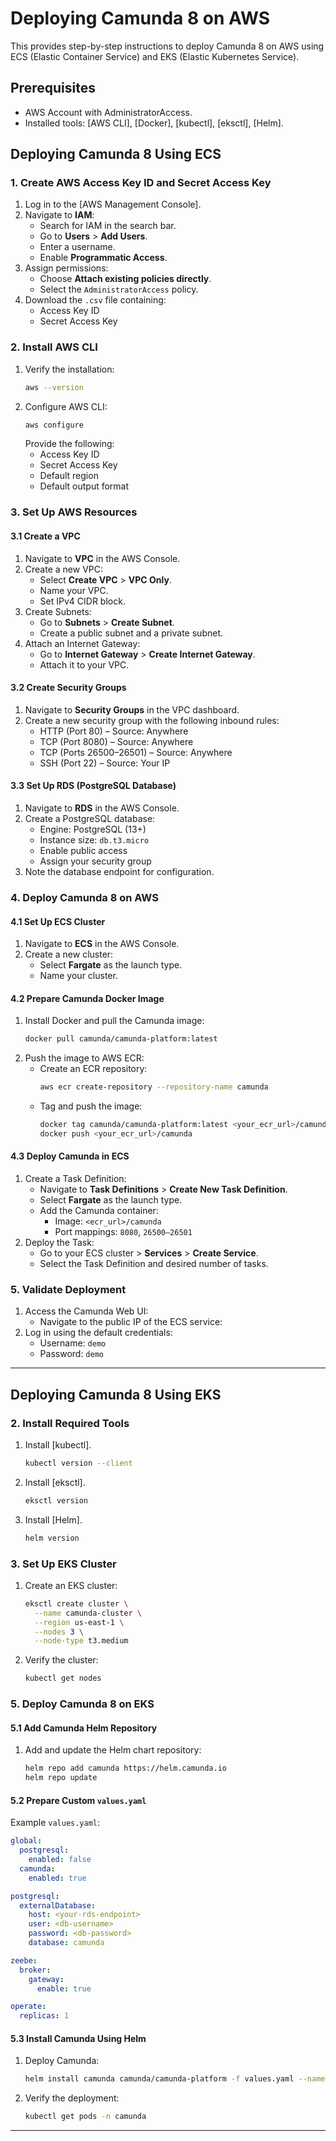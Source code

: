 # Deploying Camunda 8 on AWS

This provides step-by-step instructions to deploy Camunda 8 on AWS using ECS (Elastic Container Service) and EKS (Elastic Kubernetes Service).


## Prerequisites

- AWS Account with AdministratorAccess.
- Installed tools: [AWS CLI],  [Docker],  [kubectl], [eksctl],  [Helm].


## Deploying Camunda 8 Using ECS

### 1. Create AWS Access Key ID and Secret Access Key

1. Log in to the [AWS Management Console].
2. Navigate to **IAM**:
   - Search for IAM in the search bar.
   - Go to **Users** > **Add Users**.
   - Enter a username.
   - Enable **Programmatic Access**.
3. Assign permissions:
   - Choose **Attach existing policies directly**.
   - Select the `AdministratorAccess` policy.
4. Download the `.csv` file containing:
   - Access Key ID
   - Secret Access Key

### 2. Install AWS CLI

1. Verify the installation:
   ```bash
   aws --version
   ```
2. Configure AWS CLI:
   ```bash
   aws configure
   ```
   Provide the following:
   - Access Key ID
   - Secret Access Key
   - Default region
   - Default output format

### 3. Set Up AWS Resources

#### 3.1 Create a VPC

1. Navigate to **VPC** in the AWS Console.
2. Create a new VPC:
   - Select **Create VPC** > **VPC Only**.
   - Name your VPC.
   - Set IPv4 CIDR block.
3. Create Subnets:
   - Go to **Subnets** > **Create Subnet**.
   - Create a public subnet and a private subnet.
4. Attach an Internet Gateway:
   - Go to **Internet Gateway** > **Create Internet Gateway**.
   - Attach it to your VPC.

#### 3.2 Create Security Groups

1. Navigate to **Security Groups** in the VPC dashboard.
2. Create a new security group with the following inbound rules:
   - HTTP (Port 80) – Source: Anywhere
   - TCP (Port 8080) – Source: Anywhere
   - TCP (Ports 26500–26501) – Source: Anywhere
   - SSH (Port 22) – Source: Your IP

#### 3.3 Set Up RDS (PostgreSQL Database)

1. Navigate to **RDS** in the AWS Console.
2. Create a PostgreSQL database:
   - Engine: PostgreSQL (13+)
   - Instance size: `db.t3.micro`
   - Enable public access
   - Assign your security group
3. Note the database endpoint for configuration.

### 4. Deploy Camunda 8 on AWS

#### 4.1 Set Up ECS Cluster

1. Navigate to **ECS** in the AWS Console.
2. Create a new cluster:
   - Select **Fargate** as the launch type.
   - Name your cluster.

#### 4.2 Prepare Camunda Docker Image

1. Install Docker and pull the Camunda image:
   ```bash
   docker pull camunda/camunda-platform:latest
   ```
2. Push the image to AWS ECR:
   - Create an ECR repository:
     ```bash
     aws ecr create-repository --repository-name camunda
     ```
   - Tag and push the image:
     ```bash
     docker tag camunda/camunda-platform:latest <your_ecr_url>/camunda
     docker push <your_ecr_url>/camunda
     ```

#### 4.3 Deploy Camunda in ECS

1. Create a Task Definition:
   - Navigate to **Task Definitions** > **Create New Task Definition**.
   - Select **Fargate** as the launch type.
   - Add the Camunda container:
     - Image: `<ecr_url>/camunda`
     - Port mappings: `8080`, `26500–26501`
2. Deploy the Task:
   - Go to your ECS cluster > **Services** > **Create Service**.
   - Select the Task Definition and desired number of tasks.

### 5. Validate Deployment

1. Access the Camunda Web UI:
   - Navigate to the public IP of the ECS service:
2. Log in using the default credentials:
   - Username: `demo`
   - Password: `demo`

---

## Deploying Camunda 8 Using EKS

### 2. Install Required Tools

1. Install [kubectl].
   ```bash
   kubectl version --client
   ```
2. Install [eksctl].
   ```bash
   eksctl version
   ```
3. Install [Helm].
   ```bash
   helm version
   ```

### 3. Set Up EKS Cluster

1. Create an EKS cluster:
   ```bash
   eksctl create cluster \
     --name camunda-cluster \
     --region us-east-1 \
     --nodes 3 \
     --node-type t3.medium
   ```
2. Verify the cluster:
   ```bash
   kubectl get nodes
   ```

### 5. Deploy Camunda 8 on EKS

#### 5.1 Add Camunda Helm Repository

1. Add and update the Helm chart repository:
   ```bash
   helm repo add camunda https://helm.camunda.io
   helm repo update
   ```

#### 5.2 Prepare Custom `values.yaml`

Example `values.yaml`:
```yaml
global:
  postgresql:
    enabled: false
  camunda:
    enabled: true

postgresql:
  externalDatabase:
    host: <your-rds-endpoint>
    user: <db-username>
    password: <db-password>
    database: camunda

zeebe:
  broker:
    gateway:
      enable: true

operate:
  replicas: 1
```

#### 5.3 Install Camunda Using Helm

1. Deploy Camunda:
   ```bash
   helm install camunda camunda/camunda-platform -f values.yaml --namespace camunda --create-namespace
   ```
2. Verify the deployment:
   ```bash
   kubectl get pods -n camunda
   ```

---
